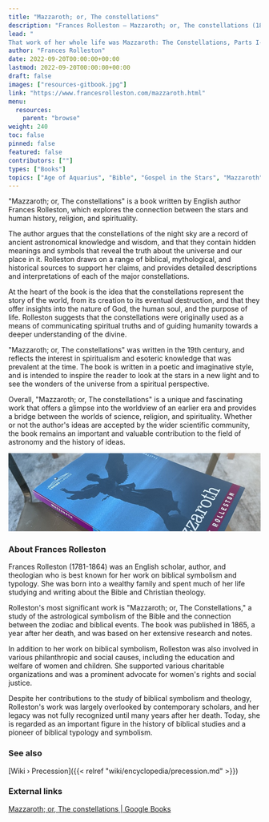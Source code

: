 ```yaml
---
title: "Mazzaroth; or, The constellations"
description: "Frances Rolleston — Mazzaroth; or, The constellations (1862)"
lead: "
That work of her whole life was Mazzaroth: The Constellations, Parts I-IV, Including Mizraim: Astronomy of Egypt. Her theory and discoveries that the signs and constellations were designed to represent Messiah according to the prophecy in Genesis 3:15, that the Seed of the woman would crush the serpent. The outline was constructed in her youth, but a 20 to 30 year hiatus preceded the writing, which was revised, corrected, and arranged late in life. Mazzaroth was published in bits and parts during her lifetime, and as a whole a year after her death. But was it finished? Would she ever have finished? In the last letter she ever wrote, she enthused over new discoveries from her Egyptian planisphere, and stated that there was much yet to be found. Thus Frances fulfilled the wish she had written in her common-place book at about age 24: “Heaven defend me from an old age of novels."
author: "Frances Rolleston"
date: 2022-09-20T00:00:00+00:00
lastmod: 2022-09-20T00:00:00+00:00
draft: false
images: ["resources-gitbook.jpg"]
link: "https://www.francesrolleston.com/mazzaroth.html"
menu:
  resources:
    parent: "browse"
weight: 240
toc: false
pinned: false
featured: false
contributors: [""]
types: ["Books"]
topics: ["Age of Aquarius", "Bible", "Gospel in the Stars", "Mazzaroth", "Precession"]
---
```


"Mazzaroth; or, The constellations" is a book written by English author Frances Rolleston, which explores the connection between the stars and human history, religion, and spirituality.

The author argues that the constellations of the night sky are a record of ancient astronomical knowledge and wisdom, and that they contain hidden meanings and symbols that reveal the truth about the universe and our place in it. Rolleston draws on a range of biblical, mythological, and historical sources to support her claims, and provides detailed descriptions and interpretations of each of the major constellations.

At the heart of the book is the idea that the constellations represent the story of the world, from its creation to its eventual destruction, and that they offer insights into the nature of God, the human soul, and the purpose of life. Rolleston suggests that the constellations were originally used as a means of communicating spiritual truths and of guiding humanity towards a deeper understanding of the divine.

"Mazzaroth; or, The constellations" was written in the 19th century, and reflects the interest in spiritualism and esoteric knowledge that was prevalent at the time. The book is written in a poetic and imaginative style, and is intended to inspire the reader to look at the stars in a new light and to see the wonders of the universe from a spiritual perspective.

Overall, "Mazzaroth; or, The constellations" is a unique and fascinating work that offers a glimpse into the worldview of an earlier era and provides a bridge between the worlds of science, religion, and spirituality. Whether or not the author's ideas are accepted by the wider scientific community, the book remains an important and valuable contribution to the field of astronomy and the history of ideas.

![Image](images/mazzaroth-rolleston-book.jpg "Mazzaroth; or, The Constellations — Frances Rolleston")

### About Frances Rolleston

Frances Rolleston (1781-1864) was an English scholar, author, and theologian who is best known for her work on biblical symbolism and typology. She was born into a wealthy family and spent much of her life studying and writing about the Bible and Christian theology.

Rolleston's most significant work is "Mazzaroth; or, The Constellations," a study of the astrological symbolism of the Bible and the connection between the zodiac and biblical events. The book was published in 1865, a year after her death, and was based on her extensive research and notes.

In addition to her work on biblical symbolism, Rolleston was also involved in various philanthropic and social causes, including the education and welfare of women and children. She supported various charitable organizations and was a prominent advocate for women's rights and social justice.

Despite her contributions to the study of biblical symbolism and theology, Rolleston's work was largely overlooked by contemporary scholars, and her legacy was not fully recognized until many years after her death. Today, she is regarded as an important figure in the history of biblical studies and a pioneer of biblical typology and symbolism.

### See also

[Wiki › Precession]({{< relref "wiki/encyclopedia/precession.md" >}})</br>

### External links

[Mazzaroth; or, The constellations | Google Books](https://books.google.ch/books/about/Mazzaroth_or_The_constellations_by_F_Rol.html?id=hTABAAAAQAAJ)</br>
